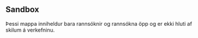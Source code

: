 ## Sandbox
Þessi mappa inniheldur bara rannsóknir og rannsókna öpp og er ekki hluti af skilum á verkefninu.

